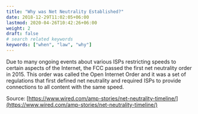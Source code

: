 ```yaml
---
title: "Why was Net Neutrality Established?"
date: 2018-12-29T11:02:05+06:00
lastmod: 2020-04-26T10:42:26+06:00
weight: 2
draft: false
# search related keywords
keywords: ["when", "law", "why"]
---
```


Due to many ongoing events about various ISPs restricting speeds to certain aspects of the Internet, the FCC passed the first net neutrality order in 2015. This order was called the Open Internet Order and it was a set of regulations that first defined net neutrality and required ISPs to provide connections to all content with the same speed. 

Source: [https://www.wired.com/amp-stories/net-neutrality-timeline/](https://www.wired.com/amp-stories/net-neutrality-timeline/)
